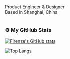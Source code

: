 #

Product Engineer & Designer  
Based in Shanghai, China   

#

### ⚙️ My GitHub Stats

[![Firenze's GitHub stats](https://github-readme-stats.vercel.app/api?username=scottcwy&show_icons=true&theme=graywhite&rank_icon=github&hide_border=true&include_all_commits=true)](https://github.com/anuraghazra/github-readme-stats)

[![Top Langs](https://github-readme-stats.vercel.app/api/top-langs/?username=scottcwy&layout=compact&theme=graywhite&hide_border=true)](https://github.com/anuraghazra/github-readme-stats)

